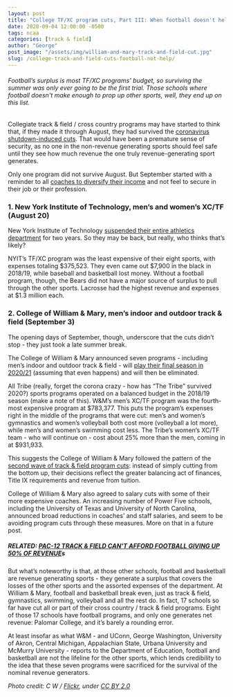 ```yaml
---
layout: post
title: "College TF/XC program cuts, Part III: When football doesn't help"
date: 2020-09-04 12:00:00 -0500
tags: ncaa
categories: [track & field]
author: "George"
post_image: "/assets/img/william-and-mary-track-and-field-cut.jpg"
slug: /college-track-and-field-cuts-football-not-help/
---
```

<h6>Football’s surplus is most TF/XC programs’ budget, so surviving the summer was only ever going to be the first trial. Those schools where football doesn't make enough to prop up other sports, well, they end up on this list.</h6>

Collegiate track & field / cross country programs may have started to think that, if they made it through August, they had survived the [coronavirus shutdown-induced cuts](https://blog.nalathletics.com/2020/06/01/collegiate-track-and-field-cuts). That would have been a premature sense of security, as no one in the non-revenue generating sports should feel safe until they see how much revenue the one truly revenue-generating sport generates. 

Only one program did not survive August. But September started with a reminder to all [coaches to diversify their income](https://blog.nalathletics.com/2020/08/10/more-college-track-and-field-cuts) and not feel to secure in their job or their profession.

### 1. New York Institute of Technology, men’s and women’s XC/TF (August 20)

New York Institute of Technology [suspended their entire athletics department](https://nyitbears.com/news/2020/8/20/general-new-york-tech-to-suspend-its-ncaa-programs.aspx) for two years. So they may be back, but really, who thinks that’s likely?

NYIT’s TF/XC program was the least expensive of their eight sports, with expenses totaling $375,523. They even came out $7,900 in the black in 2018/19, while baseball and basketball lost money. Without a football program, though, the Bears did not have a major source of surplus to pull through the other sports. Lacrosse had the highest revenue and expenses at $1.3 million each.

### 2. College of William & Mary, men’s indoor and outdoor track & field (September 3)

The opening days of September, though, underscore that the cuts didn’t stop - they just took a late summer break.

The College of William & Mary announced seven programs - including men’s indoor and outdoor track & field - will [play their final season in 2020/21](https://tribeathletics.com/news/2020/9/3/dave-johnson-tribe-scribe-amid-financial-concerns-w-m-to-discontinue-seven-sports-following-the-2020-21-academic-year.aspx) (assuming that even happens) and will then be eliminated. 

All Tribe (really, forget the corona crazy - how has “The Tribe” survived 2020?) sports programs operated on a balanced budget in the 2018/19 season (make a note of this). W&M’s men’s XC/TF program was the fourth-most expensive program at $783,377. This puts the program’s expenses right in the middle of the programs that were cut: men’s and women’s gymnastics and women’s volleyball both cost more (volleyball a lot more), while men’s and women’s swimming cost less. The Tribe’s women’s XC/TF team - who will continue on - cost about 25% more than the men, coming in at $931,933.

This suggests the College of William & Mary followed the pattern of the [second wave of track & field program cuts](https://blog.nalathletics.com/2020/08/10/more-college-track-and-field-cuts): instead of simply cutting from the bottom up, their decisions reflect the greater balancing act of finances, Title IX requirements and revenue from tuition.

College of William & Mary also agreed to salary cuts with some of their more expensive coaches. An increasing number of Power Five schools, including the University of Texas and University of North Carolina, announced broad reductions in coaches’ and staff salaries, and seem to be avoiding program cuts through these measures. More on that in a future post.

##### <strong>RELATED: [PAC-12 TRACK & FIELD CAN'T AFFORD FOOTBALL GIVING UP 50% OF REVENUE](https://blog.nalathletics.com/2020/08/04/pac-12-track-and-field-football-player-demands)</strong>s

But what’s noteworthy is that, at those other schools, football and basketball are revenue generating sports - they generate a surplus that covers the losses of the other sports and the assorted expenses of the department. At William & Mary, football and basketball break even, just as track & field, gymnastics, swimming, volleyball and all the rest do. In fact, 17 schools so far have cut all or part of their cross country / track & field programs. Eight of those 17 schools have football programs, and only one generates net revenue: Palomar College, and it’s barely a rounding error. 

At least insofar as what W&M - and UConn, George Washington, University of Akron, Central Michigan, Appalachian State, Urbana University and McMurry University - reports to the Department of Education, football and basketball are not the lifeline for the other sports, which lends credibility to the idea that these seven programs were sacrificed for the survival of the nominal revenue generators.

<em>Photo credit: C W / [Flickr](https://flic.kr/p/sckvZn), under [CC BY 2.0](https://creativecommons.org/licenses/by/2.0/)</em>
